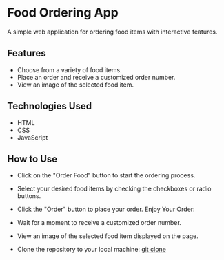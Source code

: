 # Food Ordering AppA simple web application for ordering food items with interactive features.## Features- Choose from a variety of food items.- Place an order and receive a customized order number.- View an image of the selected food item.## Technologies Used- HTML- CSS- JavaScript## How to Use* Click on the "Order Food" button to start the ordering process.* Select your desired food items by checking the checkboxes or radio buttons.* Click the "Order" button to place your order.Enjoy Your Order:* Wait for a moment to receive a customized order number.* View an image of the selected food item displayed on the page.* Clone the repository to your local machine: [git clone]( https://github.com/your-username/food-ordering-app.git)